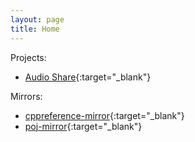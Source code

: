```yaml
---
layout: page
title: Home
---
```


Projects:

- [Audio Share](https://github.com/mkckr0/audio-share){:target="_blank"}

Mirrors:

- [cppreference-mirror](https://mkckr0.github.io/cppreference-mirror){:target="_blank"}
- [poj-mirror](https://mkckr0.github.io/poj-mirror){:target="_blank"}
